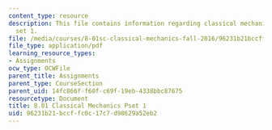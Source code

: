 ```yaml
---
content_type: resource
description: This file contains information regarding classical mechanics problem
  set 1.
file: /media/courses/8-01sc-classical-mechanics-fall-2016/96231b21bccffc0c17c7d98629a52eb2_MIT8_01F16_pset1_new.pdf
file_type: application/pdf
learning_resource_types:
- Assignments
ocw_type: OCWFile
parent_title: Assignments
parent_type: CourseSection
parent_uid: 14fc866f-f60f-c69f-19eb-4338bbc87675
resourcetype: Document
title: 8.01 Classical Mechanics Pset 1
uid: 96231b21-bccf-fc0c-17c7-d98629a52eb2
---
```

